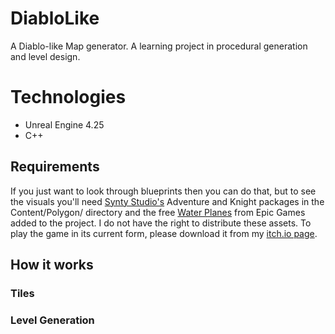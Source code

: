 # DiabloLike
A Diablo-like Map generator.  A learning project in procedural generation and level design.

# Technologies
* Unreal Engine 4.25
* C++

## Requirements
If you just want to look through blueprints then you can do that, but to see the visuals you'll need [Synty Studio's](https://www.syntystudios.com/) Adventure and Knight packages in the Content/Polygon/ directory
and the free [Water Planes](https://www.unrealengine.com/marketplace/en-US/product/water-planes) from Epic Games added to the project.
I do not have the right to distribute these assets.
To play the game in its current form, please download it from my [itch.io page](https://axandros.itch.io/diablo-like-level-generator).

## How it works
### Tiles
### Level Generation
